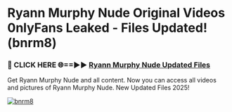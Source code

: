 # Ryann Murphy Nude Original Videos 0nlyFans Leaked - Files Updated! (bnrm8)

<h3>🔴 CLICK HERE 🌐==►► <a href="https://tinyurl.com/52m3yx9h" rel="nofollow">Ryann Murphy Nude Updated Files</a></h3>

Get Ryann Murphy Nude and all content. Now you can access all videos and pictures of Ryann Murphy Nude. New Updated Files 2025!

[![bnrm8](https://i.imgur.com/TnHtlc8.gif)](https://tinyurl.com/52m3yx9h)
